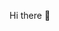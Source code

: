 Hi there 👋


<!---
demohatesrng-01/demohatesrng-01 is a ✨ special ✨ repository because its `README.md` (this file) appears on your GitHub profile.
You can click the Preview link to take a look at your changes.
--->
